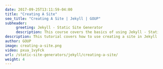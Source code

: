 ```yaml
---
date: 2017-09-25T13:11:59-04:00
title: "Creating A Site"
seo_title: "Creating A Site | Jekyll | GOUP"
subheader:
     greeting: Jekyll - Static Site Generator
     description: This course covers the basics of using Jekyll - Static Site Generator. Work your way through the videos/articles and I'll teach you everything you need to know to create a professional and scalable website or blog!
description: This tutorial covers how to use creating a site in Jekyll -  Static Site Generator.
author: GOUP
image: creating-a-site.png
video: pxua_1vyFck
url: /static-site-generators/jekyll/creating-a-site/
weight: 4
---
```

